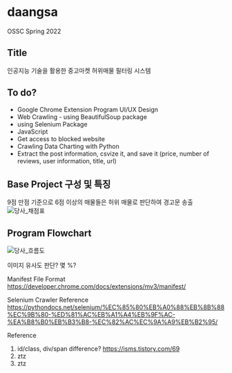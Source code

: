 # daangsa
OSSC Spring 2022 

## Title
인공지능 기술을 활용한 중고마켓 허위매물 필터링 시스템


## To do?
- Google Chrome Extension Program UI/UX Design
- Web Crawling - using BeautifulSoup package
- using Selenium Package
- JavaScript
- Get access to blocked website
- Crawling Data Charting with Python
- Extract the post information, csvize it, and save it (price, number of reviews, user information, title, url)



## Base Project 구성 및 특징
9점 만점 기준으로 6점 이상의 매물들은 허위 매물로 판단하여 경고문 송출
![당사_채점표](https://user-images.githubusercontent.com/63245973/189065067-4b0bb3c4-ee31-4eea-b9bc-aea4a1926423.png)

## Program Flowchart
![당사_흐름도](https://user-images.githubusercontent.com/63245973/189065074-957ddb20-9c0a-41d2-99c2-bf7e30944516.png)

  
    
    


이미지 유사도 판단? 몇 %?

Manifest File Format
    https://developer.chrome.com/docs/extensions/mv3/manifest/

Selenium Crawler Reference
    https://pythondocs.net/selenium/%EC%85%80%EB%A0%88%EB%8B%88%EC%9B%80-%ED%81%AC%EB%A1%A4%EB%9F%AC-%EA%B8%B0%EB%B3%B8-%EC%82%AC%EC%9A%A9%EB%B2%95/




Reference
1. id/class, div/span difference?
    https://isms.tistory.com/69
2. 
    ztz
3. 
    ztz
